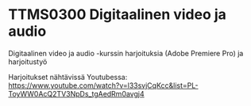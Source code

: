# TTMS0300 Digitaalinen video ja audio

Digitaalinen video ja audio -kurssin harjoituksia (Adobe Premiere Pro) ja harjoitustyö

Harjoitukset nähtävissä Youtubessa:  
https://www.youtube.com/watch?v=l33svjCqKcc&list=PL-ToyWW0AcQ2TV3NpDs_tgAedRm0avgj4
